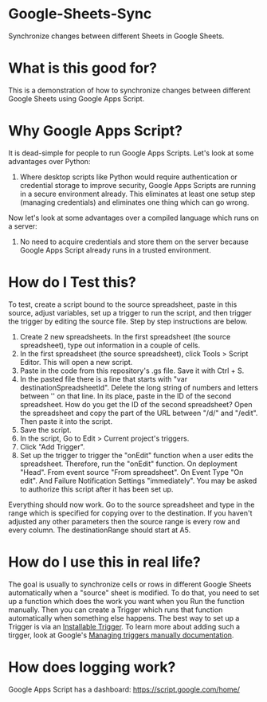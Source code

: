 # Google-Sheets-Sync
Synchronize changes between different Sheets in Google Sheets.

# What is this good for?
This is a demonstration of how to synchronize changes between different Google Sheets using Google Apps Script.

# Why Google Apps Script?
It is dead-simple for people to run Google Apps Scripts. Let's look at some advantages over Python:
1. Where desktop scripts like Python would require authentication or credential storage to improve security, Google Apps Scripts are running in a secure environment already. This eliminates at least one setup step (managing credentials) and eliminates one thing which can go wrong.

Now let's look at some advantages over a compiled language which runs on a server:
1. No need to acquire credentials and store them on the server because Google Apps Script already runs in a trusted environment.

# How do I Test this?
To test, create a script bound to the source spreadsheet, paste in this source, adjust variables, set up a trigger to run the script, and then trigger the trigger by editing the source file. Step by step instructions are below.
1. Create 2 new spreadsheets. In the first spreadsheet (the source spreadsheet), type out information in a couple of cells.
2. In the first spreadsheet (the source spreadsheet), click Tools > Script Editor. This will open a new script.
3. Paste in the code from this repository's .gs file. Save it with Ctrl + S.
4. In the pasted file there is a line that starts with "var destinationSpreadsheetId". Delete the long string of numbers and letters between '' on that line. In its place, paste in the ID of the second spreadsheet. How do you get the ID of the second spreadsheet? Open the spreadsheet and copy the part of the URL between "/d/" and "/edit". Then paste it into the script.
5. Save the script.
6. In the script, Go to Edit > Current project's triggers.
7. Click "Add Trigger".
8. Set up the trigger to trigger the "onEdit" function when a user edits the spreadsheet. Therefore, run the "onEdit" function. On deployment "Head". From event source "From spreadsheet". On Event Type "On edit". And Failure Notification Settings "immediately". You may be asked to authorize this script after it has been set up.

Everything should now work. Go to the source spreadsheet and type in the range which is specified for copying over to the destination. If you haven't adjusted any other parameters then the source range is every row and every column. The destinationRange should start at A5.

# How do I use this in real life?
The goal is usually to synchronize cells or rows in different Google Sheets automatically when a "source" sheet is modified. To do that, you need to set up a function which does the work you want when you Run the function manually. Then you can create a Trigger which runs that function automatically when something else happens. The best way to set up a Trigger is via an [Installable Trigger](https://developers.google.com/apps-script/guides/triggers/installable). To learn more about adding such a tirgger, look at Google's [Managing triggers manually documentation](https://developers.google.com/apps-script/guides/triggers/installable#managing_triggers_manually).

# How does logging work?
Google Apps Script has a dashboard: https://script.google.com/home/
